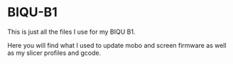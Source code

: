 # BIQU-B1

This is just all the files I use for my BIQU B1.

Here you will find what I used to update mobo and screen firmware as well as my slicer profiles and gcode. 